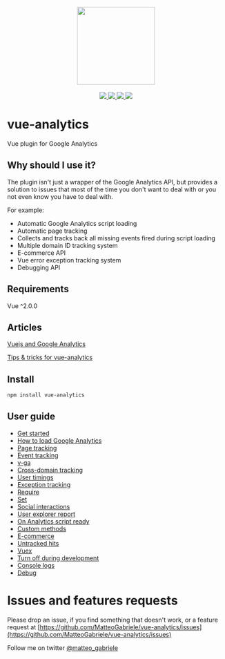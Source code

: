 <p align="center">
<img src="http://i.imgur.com/whvHAT6.png" width="180" />
<br>
<br>
<a href="https://badge.fury.io/js/vue-analytics">
 <img src="https://badge.fury.io/js/vue-analytics.svg" />
<a/>

 <a href="https://www.npmjs.com/package/vue-analytics">
  <img src="https://img.shields.io/npm/dm/vue-analytics.svg" />
 <a/>

 <a href="https://travis-ci.org/MatteoGabriele/vue-analytics">
  <img src="https://travis-ci.org/MatteoGabriele/vue-analytics.svg?branch=master" />
 </a>

 <img src="https://img.shields.io/badge/size-3.07kB-brightgreen.svg" />
</p>

# vue-analytics

Vue plugin for Google Analytics

## Why should I use it?

The plugin isn't just a wrapper of the Google Analytics API, but provides a solution to issues that most of the time you don't want to deal with or you not even know you have to deal with.

For example:

* Automatic Google Analytics script loading
* Automatic page tracking
* Collects and tracks back all missing events fired during script loading
* Multiple domain ID tracking system
* E-commerce API
* Vue error exception tracking system
* Debugging API

## Requirements

Vue ^2.0.0

## Articles
[Vuejs and Google Analytics](https://medium.com/@matteo_gabriele/vuejs-and-google-analytics-689a07e00116)

[Tips & tricks for vue-analytics](https://medium.com/@matteo_gabriele/tips-tricks-for-vue-analytics-87a9d2838915)

## Install

```bash
npm install vue-analytics
```

## User guide

* [Get started](/docs/installation.md)
* [How to load Google Analytics](/docs/script-loader.md)
* [Page tracking](/docs/page-tracking.md)
* [Event tracking](/docs/event-tracking.md)
* [v-ga](/docs/v-ga.md)
* [Cross-domain tracking](/docs/cross-domain-tracking.md)
* [User timings](/docs/user-timings.md#user-timings)
* [Exception tracking](/docs/exception-tracking.md)
* [Require](/docs/require.md)
* [Set](/docs/set.md)
* [Social interactions](/docs/social-interactions.md)
* [User explorer report](/docs/user-explorer.md)
* [On Analytics script ready](/docs/when-google-analytics-is-loaded.md)
* [Custom methods](/docs/custom-methods.md)
* [E-commerce](/docs/ecommerce.md)
* [Untracked hits](/docs/untracked-hits.md)
* [Vuex](/docs/vuex.md)
* [Turn off during development](/docs/turn-off-development.md)
* [Console logs](/docs/console-logs.md)
* [Debug](/docs/debug.md)

# Issues and features requests

Please drop an issue, if you find something that doesn't work, or a feature request at [https://github.com/MatteoGabriele/vue-analytics/issues](https://github.com/MatteoGabriele/vue-analytics/issues)

Follow me on twitter [@matteo\_gabriele](https://twitter.com/matteo_gabriele)
